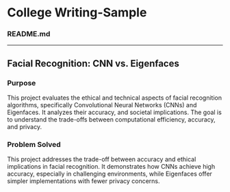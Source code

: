 # College Writing-Sample 


### README.md

---

## Facial Recognition: CNN vs. Eigenfaces

### Purpose
This project evaluates the ethical and technical aspects of facial recognition algorithms, specifically Convolutional Neural Networks (CNNs) and Eigenfaces. It analyzes their accuracy, and societal implications. The goal is to understand the trade-offs between computational efficiency, accuracy, and privacy.

### Problem Solved
This project addresses the trade-off between accuracy and ethical implications in facial recognition. It demonstrates how CNNs achieve high accuracy, especially in challenging environments, while Eigenfaces offer simpler implementations with fewer privacy concerns.

